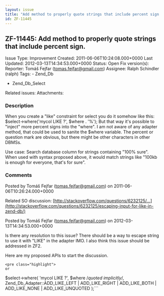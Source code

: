 ```yaml
---
layout: issue
title: "Add method to properly quote strings that include percent sign."
id: ZF-11445
---
```


ZF-11445: Add method to properly quote strings that include percent sign. 
--------------------------------------------------------------------------

 Issue Type: Improvement Created: 2011-06-06T10:24:08.000+0000 Last Updated: 2012-03-13T14:34:53.000+0000 Status: Open Fix version(s): 
 Reporter:  Tomáš Fejfar (tomas.fejfar@gmail.com)  Assignee:  Ralph Schindler (ralph)  Tags: - Zend\_Db
- Zend\_Db\_Select
 
 Related issues: 
 Attachments: 
### Description

When you create a "like" constraint for select you do it somehow like this: $select->where('mycol LIKE ?', $where . '%'); But that way it's possible to "inject" more percent signs into the "where". I am not aware of any adapter method, that could be used to sanite the $where variable. The percent or question mark are obvious, but there might be other characters in other DBMSs.

Use case: Search database column for strings containing "100% sure". When used with syntax proposed above, it would match strings like "100kb is enough for everyone, that's for sure".

 

 

### Comments

Posted by Tomáš Fejfar (tomas.fejfar@gmail.com) on 2011-06-06T10:26:24.000+0000

Related SO discussion: [http://stackoverflow.com/questions/6232125/…](http://stackoverflow.com/questions/6232125/escaping-input-for-like-in-zend-db/)

 

 

Posted by Tomáš Fejfar (tomas.fejfar@gmail.com) on 2012-03-13T14:34:53.000+0000

Is there any resolution to this issue? There should be a way to escape string to use it with "LIKE" in the adapter IMO. I also think this issue should be addressed in ZF2.

Here are my proposed APIs to start the discussion.

 
    <pre class="highlight">
    or 


$select->where( 'mycol LIKE ?', $where /_quoted implicitly_/, Zend\_Db\_Adapter::ADD\_LIKE\_LEFT | ADD\_LIKE\_RIGHT | ADD\_LIKE\_BOTH | ADD\_LIKE\_NONE | ADD\_LIKE\_UNQUOTED );```

 

 